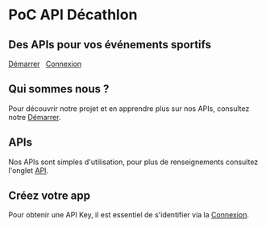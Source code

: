 <div class="jumbotron home-page-jumbotron-bg" id="jumbotron">
    <div class="container-fluid">
        <h1>PoC API Décathlon</h1>
        <h2>Des APIs pour vos événements sportifs</h2>
        <a class="btn btn-info btn-lg" " href="getting-started">Démarrer</a>
        <span style="width: 30px;">&nbsp;</span>
        <a class="btn btn-primary btn-lg" href="create">Connexion</a>
    </div>
</div>

<div class="container">
    <div class="row">
        <div class="col-lg-4 col-md-4 col-sm-4 col-xs-12 home-block">
            <h2 class="home-col">Qui sommes nous ?</h2>
            <p>
                Pour découvrir notre projet et en apprendre plus sur nos APIs, consultez notre <a href="getting-started">Démarrer</a>.
            </p>
        </div>
        <div class="col-lg-4 col-md-4 col-sm-4 col-xs-12 home-block">
            <h2 class="home-col">APIs</h2>
            <p>
                Nos APIs sont simples d'utilisation, pour plus de renseignements consultez l'onglet <a href="apis">API</a>.
            </p>
        </div>
        <div class="col-lg-4 col-md-4 col-sm-4 col-xs-12 home-block">
            <h2 class="home-col">Créez votre app</h2>
            <p>
Pour obtenir une API Key, il est essentiel de s'identifier via la <a href="login">Connexion</a>.
            </p>
        </div>
    </div>
</div>